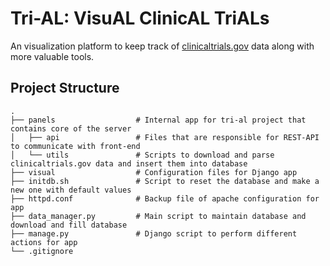 # Tri-AL: VisuAL ClinicAL TriALs

An visualization platform to keep track of [clinicaltrials.gov](https://clinicaltrials.gov) data along with more valuable tools.

Project Structure
------

    .
    ├── panels                  # Internal app for tri-al project that contains core of the server
    │   ├── api                 # Files that are responsible for REST-API to communicate with front-end
    │   └── utils               # Scripts to download and parse clinicaltrials.gov data and insert them into database
    ├── visual                  # Configuration files for Django app
    ├── initdb.sh               # Script to reset the database and make a new one with default values
    ├── httpd.conf              # Backup file of apache configuration for app
    ├── data_manager.py         # Main script to maintain database and download and fill database
    ├── manage.py               # Django script to perform different actions for app
    └── .gitignore
